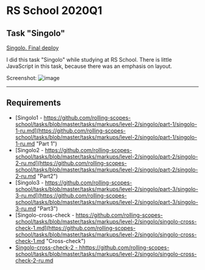 # RS School 2020Q1

## Task "Singolo"
[Singolo. Final deploy](https://hl-dz.github.io/singolo/ "Final deploy")

I did this task "Singolo" while studying at RS School. There is little JavaScript in this task, because there was an emphasis on layout.

Screenshot:
![image](https://user-images.githubusercontent.com/33293124/214359512-5ab11b01-6138-4746-b6dd-29dd3a3db375.png)


***

## Requirements
* [Singolo1 - https://github.com/rolling-scopes-school/tasks/blob/master/tasks/markups/level-2/singolo/part-1/singolo-1-ru.md](https://github.com/rolling-scopes-school/tasks/blob/master/tasks/markups/level-2/singolo/part-1/singolo-1-ru.md "Part 1")
* [Singolo2 - https://github.com/rolling-scopes-school/tasks/blob/master/tasks/markups/level-2/singolo/part-2/singolo-2-ru.md](https://github.com/rolling-scopes-school/tasks/blob/master/tasks/markups/level-2/singolo/part-2/singolo-2-ru.md "Part2")
* [Singolo3 - https://github.com/rolling-scopes-school/tasks/blob/master/tasks/markups/level-2/singolo/part-3/singolo-3-ru.md](https://github.com/rolling-scopes-school/tasks/blob/master/tasks/markups/level-2/singolo/part-3/singolo-3-ru.md "Part3")
* [Singolo-cross-check - https://github.com/rolling-scopes-school/tasks/blob/master/tasks/markups/level-2/singolo/singolo-cross-check-1.md](https://github.com/rolling-scopes-school/tasks/blob/master/tasks/markups/level-2/singolo/singolo-cross-check-1.md "Cross-check")
* [Singolo-cross-check-2 - hhttps://github.com/rolling-scopes-school/tasks/blob/master/tasks/markups/level-2/singolo/singolo-cross-check-2-ru.md](https://github.com/rolling-scopes-school/tasks/blob/master/tasks/markups/level-2/singolo/singolo-cross-check-2-ru.md "Cross-check")
